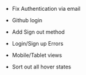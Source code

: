 - Fix Authentication via email
- Github login
- Add Sign out method
- Login/Sign up Errors

- Mobile/Tablet views
- Sort out all hover states
